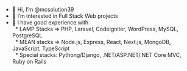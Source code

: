 - 👋 Hi, I’m @mcsolution39
- 👀 I’m interested in Full Stack Web projects
- 🌱 I have good experience with <br>
&nbsp; * LAMP Stacks => PHP, Laravel, CodeIgniter, WordPress, MySQL, PostgreSQL<br>
&nbsp; * MEAN stacks => Node.js, Express, React, Next.js, MongoDB, JavaScript, TypeScript<br>
&nbsp; * Special stacks: Pythong/Django, .NET/ASP.NET/.NET Core MVC, Ruby on Rails


<!---
mcsolution39/mcsolution39 is a ✨ special ✨ repository because its `README.md` (this file) appears on your GitHub profile.
You can click the Preview link to take a look at your changes.
--->
